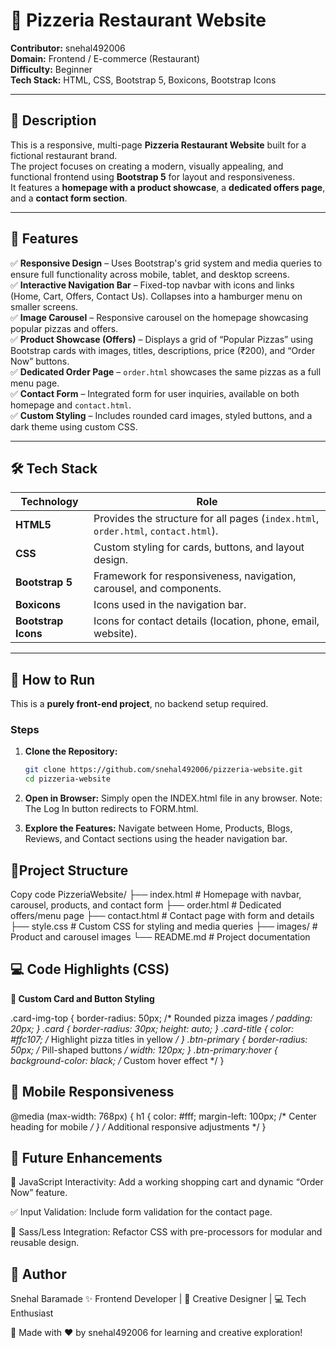 # 🍕 Pizzeria Restaurant Website

**Contributor:** snehal492006  
**Domain:** Frontend / E-commerce (Restaurant)  
**Difficulty:** Beginner  
**Tech Stack:** HTML, CSS, Bootstrap 5, Boxicons, Bootstrap Icons  

---

## 📝 Description
This is a responsive, multi-page **Pizzeria Restaurant Website** built for a fictional restaurant brand.  
The project focuses on creating a modern, visually appealing, and functional frontend using **Bootstrap 5** for layout and responsiveness.  
It features a **homepage with a product showcase**, a **dedicated offers page**, and a **contact form section**.

---

## 🎯 Features

✅ **Responsive Design** – Uses Bootstrap's grid system and media queries to ensure full functionality across mobile, tablet, and desktop screens.  
✅ **Interactive Navigation Bar** – Fixed-top navbar with icons and links (Home, Cart, Offers, Contact Us). Collapses into a hamburger menu on smaller screens.  
✅ **Image Carousel** – Responsive carousel on the homepage showcasing popular pizzas and offers.  
✅ **Product Showcase (Offers)** – Displays a grid of “Popular Pizzas” using Bootstrap cards with images, titles, descriptions, price (₹200), and “Order Now” buttons.  
✅ **Dedicated Order Page** – `order.html` showcases the same pizzas as a full menu page.  
✅ **Contact Form** – Integrated form for user inquiries, available on both homepage and `contact.html`.  
✅ **Custom Styling** – Includes rounded card images, styled buttons, and a dark theme using custom CSS.

---

## 🛠️ Tech Stack

| Technology | Role |
|-------------|------|
| **HTML5** | Provides the structure for all pages (`index.html`, `order.html`, `contact.html`). |
| **CSS** | Custom styling for cards, buttons, and layout design. |
| **Bootstrap 5** | Framework for responsiveness, navigation, carousel, and components. |
| **Boxicons** | Icons used in the navigation bar. |
| **Bootstrap Icons** | Icons for contact details (location, phone, email, website). |

---

## 🚀 How to Run

This is a **purely front-end project**, no backend setup required.

### Steps
1. **Clone the Repository:**
   ```bash
   git clone https://github.com/snehal492006/pizzeria-website.git
   cd pizzeria-website
2. **Open in Browser:**
Simply open the INDEX.html file in any browser.
Note: The Log In button redirects to FORM.html.

3. **Explore the Features:**
Navigate between Home, Products, Blogs, Reviews, and Contact sections using the header navigation bar.

## 📁Project Structure

Copy code
PizzeriaWebsite/
├── index.html      # Homepage with navbar, carousel, products, and contact form
├── order.html      # Dedicated offers/menu page
├── contact.html    # Contact page with form and details
├── style.css       # Custom CSS for styling and media queries
├── images/         # Product and carousel images
└── README.md       # Project documentation

## 💻 Code Highlights (CSS)

**🎨 Custom Card and Button Styling**


.card-img-top {
  border-radius: 50px; /* Rounded pizza images */
  padding: 20px;
}
.card {
  border-radius: 30px;
  height: auto;
}
.card-title {
  color: #ffc107; /* Highlight pizza titles in yellow */
}
.btn-primary {
  border-radius: 50px; /* Pill-shaped buttons */
  width: 120px;
}
.btn-primary:hover {
  background-color: black; /* Custom hover effect */
}

## 📱 Mobile Responsiveness

@media (max-width: 768px) {
  h1 {
    color: #fff;
    margin-left: 100px; /* Center heading for mobile */
  }
  /* Additional responsive adjustments */
}

## 🚀 Future Enhancements
🛒 JavaScript Interactivity: Add a working shopping cart and dynamic “Order Now” feature.

✅ Input Validation: Include form validation for the contact page.

🎨 Sass/Less Integration: Refactor CSS with pre-processors for modular and reusable design.

## 🧠 Author

Snehal Baramade
✨ Frontend Developer | 🎨 Creative Designer | 💻 Tech Enthusiast

🍕 Made with ❤️ by snehal492006 for learning and creative exploration!